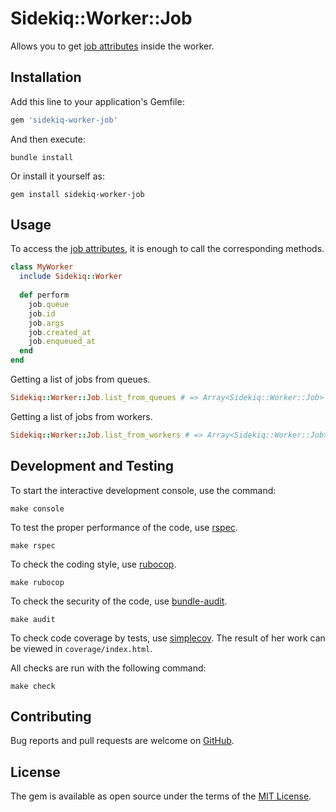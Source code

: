 # Sidekiq::Worker::Job
Allows you to get [job attributes](https://github.com/mperham/sidekiq/wiki/Job-Format) inside the worker.

## Installation

Add this line to your application's Gemfile:

```ruby
gem 'sidekiq-worker-job'
```

And then execute:

    bundle install

Or install it yourself as:

    gem install sidekiq-worker-job

## Usage

To access the [job attributes](https://github.com/mperham/sidekiq/wiki/Job-Format), it is enough to call the corresponding methods.

```ruby
class MyWorker
  include Sidekiq::Worker
  
  def perform
    job.queue
    job.id
    job.args
    job.created_at
    job.enqueued_at
  end
end
```

Getting a list of jobs from queues.

```ruby
Sidekiq::Worker::Job.list_from_queues # => Array<Sidekiq::Worker::Job>
```

Getting a list of jobs from workers.

```ruby
Sidekiq::Worker::Job.list_from_workers # => Array<Sidekiq::Worker::Job>
```

## Development and Testing

To start the interactive development console, use the command:

    make console

To test the proper performance of the code, use [rspec](https://rubygems.org/gems/rspec).

    make rspec

To check the coding style, use [rubocop](https://rubygems.org/gems/rubocop).

    make rubocop

To check the security of the code, use [bundle-audit](https://rubygems.org/gems/bundle-audit).
    
    make audit

To check code coverage by tests, use [simplecov](https://rubygems.org/gems/simplecov). The result of her work can be viewed in `coverage/index.html`.

All checks are run with the following command:

    make check

## Contributing

Bug reports and pull requests are welcome on [GitHub](https://github.com/andxors/sidekiq-worker-job).

## License

The gem is available as open source under the terms of the [MIT License](https://opensource.org/licenses/MIT).
